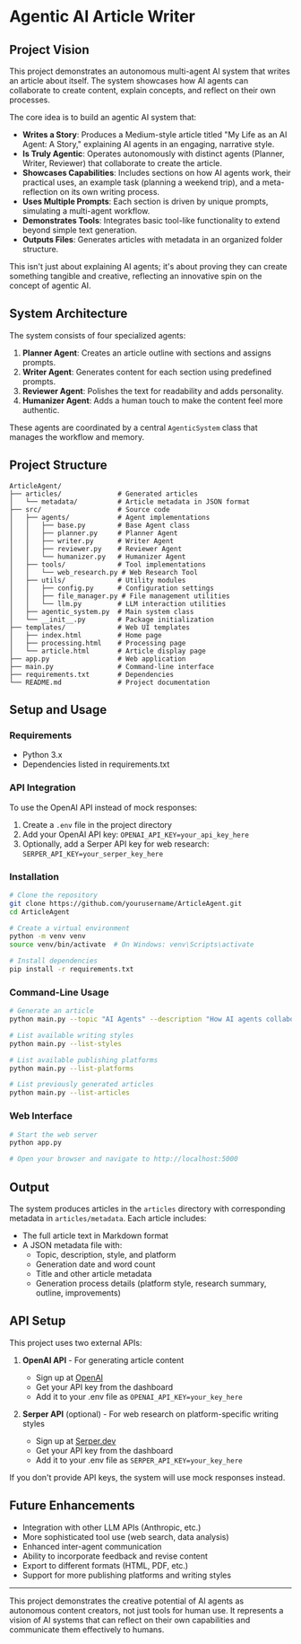 # Agentic AI Article Writer

## Project Vision

This project demonstrates an autonomous multi-agent AI system that writes an article about itself. The system showcases how AI agents can collaborate to create content, explain concepts, and reflect on their own processes.

The core idea is to build an agentic AI system that:

- **Writes a Story**: Produces a Medium-style article titled "My Life as an AI Agent: A Story," explaining AI agents in an engaging, narrative style.
- **Is Truly Agentic**: Operates autonomously with distinct agents (Planner, Writer, Reviewer) that collaborate to create the article.
- **Showcases Capabilities**: Includes sections on how AI agents work, their practical uses, an example task (planning a weekend trip), and a meta-reflection on its own writing process.
- **Uses Multiple Prompts**: Each section is driven by unique prompts, simulating a multi-agent workflow.
- **Demonstrates Tools**: Integrates basic tool-like functionality to extend beyond simple text generation.
- **Outputs Files**: Generates articles with metadata in an organized folder structure.

This isn't just about explaining AI agents; it's about proving they can create something tangible and creative, reflecting an innovative spin on the concept of agentic AI.

## System Architecture

The system consists of four specialized agents:

1. **Planner Agent**: Creates an article outline with sections and assigns prompts.
2. **Writer Agent**: Generates content for each section using predefined prompts.
3. **Reviewer Agent**: Polishes the text for readability and adds personality.
4. **Humanizer Agent**: Adds a human touch to make the content feel more authentic.

These agents are coordinated by a central `AgenticSystem` class that manages the workflow and memory.

## Project Structure

```
ArticleAgent/
├── articles/              # Generated articles
│   └── metadata/          # Article metadata in JSON format
├── src/                   # Source code
│   ├── agents/            # Agent implementations
│   │   ├── base.py        # Base Agent class
│   │   ├── planner.py     # Planner Agent
│   │   ├── writer.py      # Writer Agent
│   │   ├── reviewer.py    # Reviewer Agent
│   │   └── humanizer.py   # Humanizer Agent
│   ├── tools/             # Tool implementations
│   │   └── web_research.py # Web Research Tool
│   ├── utils/             # Utility modules
│   │   ├── config.py      # Configuration settings
│   │   ├── file_manager.py # File management utilities
│   │   └── llm.py         # LLM interaction utilities
│   ├── agentic_system.py  # Main system class
│   └── __init__.py        # Package initialization
├── templates/             # Web UI templates
│   ├── index.html         # Home page
│   ├── processing.html    # Processing page
│   └── article.html       # Article display page
├── app.py                 # Web application
├── main.py                # Command-line interface
├── requirements.txt       # Dependencies
└── README.md              # Project documentation
```

## Setup and Usage

### Requirements
- Python 3.x
- Dependencies listed in requirements.txt

### API Integration
To use the OpenAI API instead of mock responses:
1. Create a `.env` file in the project directory
2. Add your OpenAI API key: `OPENAI_API_KEY=your_api_key_here`
3. Optionally, add a Serper API key for web research: `SERPER_API_KEY=your_serper_key_here`

### Installation
```bash
# Clone the repository
git clone https://github.com/yourusername/ArticleAgent.git
cd ArticleAgent

# Create a virtual environment
python -m venv venv
source venv/bin/activate  # On Windows: venv\Scripts\activate

# Install dependencies
pip install -r requirements.txt
```

### Command-Line Usage
```bash
# Generate an article
python main.py --topic "AI Agents" --description "How AI agents collaborate" --style conversational --platform medium

# List available writing styles
python main.py --list-styles

# List available publishing platforms
python main.py --list-platforms

# List previously generated articles
python main.py --list-articles
```

### Web Interface
```bash
# Start the web server
python app.py

# Open your browser and navigate to http://localhost:5000
```

## Output

The system produces articles in the `articles` directory with corresponding metadata in `articles/metadata`. Each article includes:

- The full article text in Markdown format
- A JSON metadata file with:
  - Topic, description, style, and platform
  - Generation date and word count
  - Title and other article metadata
  - Generation process details (platform style, research summary, outline, improvements)

## API Setup

This project uses two external APIs:

1. **OpenAI API** - For generating article content
   - Sign up at [OpenAI](https://platform.openai.com/)
   - Get your API key from the dashboard
   - Add it to your .env file as `OPENAI_API_KEY=your_key_here`

2. **Serper API** (optional) - For web research on platform-specific writing styles
   - Sign up at [Serper.dev](https://serper.dev/)
   - Get your API key from the dashboard
   - Add it to your .env file as `SERPER_API_KEY=your_key_here`

If you don't provide API keys, the system will use mock responses instead.

## Future Enhancements

- Integration with other LLM APIs (Anthropic, etc.)
- More sophisticated tool use (web search, data analysis)
- Enhanced inter-agent communication
- Ability to incorporate feedback and revise content
- Export to different formats (HTML, PDF, etc.)
- Support for more publishing platforms and writing styles

---

This project demonstrates the creative potential of AI agents as autonomous content creators, not just tools for human use. It represents a vision of AI systems that can reflect on their own capabilities and communicate them effectively to humans.
